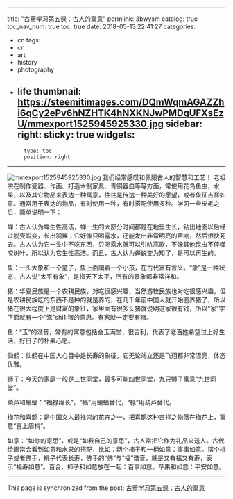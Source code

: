 
---
title: "古董学习第五课：古人的寓意"
permlink: 3bwysm
catalog: true
toc_nav_num: true
toc: true
date: 2018-05-13 22:41:27
categories:
- cn
tags:
- cn
- art
- history
- photography
- life
thumbnail: https://steemitimages.com/DQmWqmAGAZZhi6qCy2ePv6hNZHTK4hNXKNJwPMDqUFXsEzU/mmexport1525945925330.jpg
sidebar:
    right:
        sticky: true
widgets:
    -
        type: toc
        position: right
---


![mmexport1525945925330.jpg](https://steemitimages.com/DQmWqmAGAZZhi6qCy2ePv6hNZHTK4hNXKNJwPMDqUFXsEzU/mmexport1525945925330.jpg)
我们经常感叹和佩服古人的智慧和工艺！
老祖宗在制作瓷器、作画、打造木制家具、青铜器皿等等方面，常使用花鸟鱼虫，水果，以及其它物品来表达一种寓意，往往是传达一种美好的愿望，或者象征吉祥如意。通常用于表达的物品，有时使用一种，有时搭配使用多种。学习一些皮毛之后，简单说明一下：
 
蝉：古人认为蝉生性高洁，蝉一生的大部分时间都是在地里生长，钻出地面以后经过脱壳蜕变，长出羽翼；它好像只喝露水，还能发出非常明亮的声响，然后很快死去。古人认为它一生中不吃东西，只喝露水就可以引吭高歌，不像其他昆虫不停噬咬树叶，所以认为它生性高洁。而且，古人认为蝉蜕变为知了，是可以再生的。
 
象：一头大象和一个童子，象上面爬着一个小孩，在古代富有含义。“象”是一种状态，古人说“太平有象”，是指天下太平，所有的景象都非常祥和。
 
猪：华夏民族是一个农耕民族，对吃很感兴趣，当然游牧民族也对吃很感兴趣，但是农耕民族吃的东西不是种的就是养的，在几千年前中国人就开始圈养猪了，所以猪在很大程度上是财富的象征，家里面有很多头猪就说明这家很有钱，所以“家”字下面就有一个“豕”shi1:猪的意思。有家就一定要有猪。
 
鱼：“玉”的谐音，常有的寓意包括金玉满堂，很吉利，代表了老百姓希望过上好生活，好日子的朴素心愿。
 
仙鹤：仙鹤在中国人心目中是长寿的象征，它无论站立还是飞翔都非常漂亮，体态优雅。
 
狮子：今天的家庭一般是三世同堂，最多可能四世同堂，九只狮子寓意“九世同堂”。
 
葫芦和蝙蝠：“福禄绵长”，“福”用蝙蝠替代，“禄”用葫芦替代。
 
梅花和喜鹊：是中国文人最推崇的花卉之一，把喜鹊这种吉祥之物落在梅花上，寓意“喜上眉梢”。
 
如意：“如你的意思”，或是“如我自己的意思”，古人常把它作为礼品来送人。古代绘画常会看到如意和水果的搭配，比如：两个柿子和一柄如意：事事如意。摆个桃子或者佛手，桃子代表长寿，佛手的“佛”与“福”谐音，就是又有福又有寿，表示“福寿如意”。百合、柿子和如意放在一起：百事如意。苹果和如意：平安如意。

- - -

This page is synchronized from the post: [古董学习第五课：古人的寓意](https://steemit.com/@andrewma/3bwysm)
